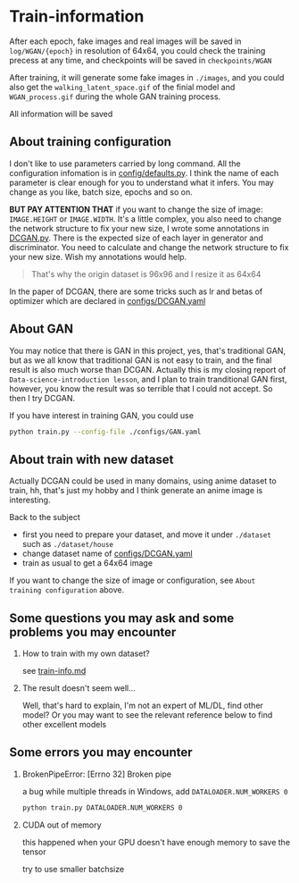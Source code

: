 # Train-information



After each epoch, fake images and real images will be saved in `log/WGAN/{epoch}` in resolution of 64x64, you could check the training precess at any time, and checkpoints will be saved in `checkpoints/WGAN`

After training, it will generate some fake images in `./images`, and you could also get the `walking_latent_space.gif` of the finial model and `WGAN_process.gif` during the whole GAN training process.

All information will be saved






## About training configuration

I don't like to use parameters carried by long command. All the configuration infomation is in [config/defaults.py](config/defaults.py). I think the name of each parameter is clear enough for you to understand what it infers. You may change as you like, batch size, epochs and so on.

**BUT PAY ATTENTION THAT** if you want to change the size of image: `IMAGE.HEIGHT` or `IMAGE.WIDTH`. It's a little complex, you also need to change the network structure to fix your new size, I wrote some annotations in [DCGAN.py](model/DCGAN.py). There is the expected size of each layer in generator and discriminator. You need to calculate and change the network structure to fix your new size. Wish my annotations would help.

> That's why the origin dataset is 96x96 and I resize it as 64x64

In the paper of DCGAN, there are some tricks such as lr and betas of optimizer which are declared in [configs/DCGAN.yaml](configs/DCGAN.yaml)

## About GAN

You may notice that there is GAN in this project, yes, that's traditional GAN, but as we all know that traditional GAN is not easy to train, and the final result is also much worse than DCGAN. Actually this is my closing report of `Data-science-introduction lesson`, and I plan to train tranditional GAN first, however, you know the result was so terrible that I could not accept. So then I try DCGAN.

If you have interest in training GAN, you could use

```bash
python train.py --config-file ./configs/GAN.yaml
```

## About train with new dataset

Actually DCGAN could be used in many domains, using anime dataset to train, hh, that's just my hobby and I think generate an anime image is interesting.

Back to the subject

- first you need to prepare your dataset, and move it under `./dataset` such as `./dataset/house`
- change dataset name of [configs/DCGAN.yaml](configs/DCGAN.yaml)
- train as usual to get a 64x64 image

If you want to change the size of image or configuration, see `About training configuration` above.

## Some questions you may ask and some problems you may encounter

1. How to train with my own dataset?

   see [train-info.md](train-info.md)

2. The result doesn't seem well...

   Well, that's hard to explain, I'm not an expert of ML/DL, find other model? Or you may want to see the relevant reference below to find other excellent models

## Some errors you may encounter

1. BrokenPipeError: [Errno 32] Broken pipe

   a bug while multiple threads in Windows, add `DATALOADER.NUM_WORKERS 0`

   ```bash
   python train.py DATALOADER.NUM_WORKERS 0
   ```

2. CUDA out of memory

   this happened when your GPU doesn't have enough memory to save the tensor

   try to use smaller batchsize